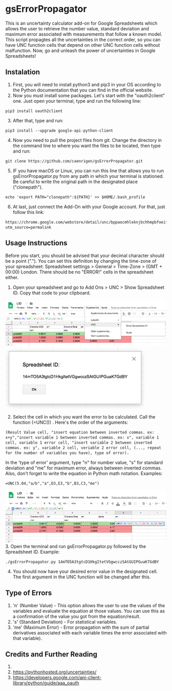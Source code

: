 # gsErrorPropagator
This is an uncertainty calculator add-on for Google Spreadsheets which allows the user to retrieve the number value, standard deviation and maximum error associated with measurements that follow a known model. This script propagtes all the uncertainties in the correct order, so you can have UNC function cells that depend on other UNC function cells without malfunction. Now, go and unleash the power of uncertainties in Google Spreadsheets!

## Instalation
1. First, you will need to install python3 and pip3 in your OS according to the Python documentation that you can find in the official website.
2. Now you must install some packages. Let's start with the "oauth2client" one. Just open your terminal, type and run the following line:
```
pip3 install oauth2client
```
3. After that, type and run:
```
pip3 install --upgrade google-api-python-client
```
4. Now you need to pull the project files from git. Change the directory in the command line to where you want the files to be located, then type and run:
```
git clone https://github.com/caenrigen/gsErrorPropagator.git
```
5. IF you have macOS or Linux, you can run this line that allows you to run gsErrorPropagator.py from any path in which your terminal is stationed. Be careful to write the original path in the designated place ("clonepath").
```
echo 'export PATH="clonepath":${PATH}' >> $HOME/.bash_profile
```
6. At last, just connect the Add-On with your Google account. For that, just follow this link:
```
https://chrome.google.com/webstore/detail/unc/bppaocmhleknjbchhmpbfoeifgbplpcn?utm_source=permalink
```
## Usage Instructions
Before you start, you should be advised that your decimal character should be a point ("."). You can set this definition by changing the time-zone of your spreadsheet: Spreadsheet settings > General > Time-Zone > (GMT + 00:00) London. There should be no "ERROR!" cells in the spreadsheet either.
1. Open your spreadsheet and go to Add Ons > UNC > Show Spreadsheet ID. Copy that code to your clipboard.


![Screenshot](Images/idcall.png)
![Screenshot](Images/id.png)

2. Select the cell in which you want the error to be calculated. Call the function (=UNC()) . Here's the order of the arguments:
```
(Result Value cell, "insert equation between inverted commas. ex: x+y","insert variable 1 between inverted commas. ex: x", variable 1 cell, variable 1 error cell, "insert variable 2 between inverted commas. ex: y", variable 2 cell, veriable 2 error cell, (..., repeat for the number of variables you have), type of error).
```
In the 'type of error' argument, type "n" for number value, "s" for standard deviation and "me" for maximum error, always between inverted commas. Also, don't forget to write the equation in Python math notation. Examples:
```
=UNC(5.04,"a/b","a",D3,E3,"b",B3,C3,"me")
```
![Screenshot](Images/example1.png)
3. Open the terminal and run gsErrorPropagator.py followed by the Spreadsheet ID. Example:
```
./gsErrorPropagator.py 14mTO5A3tgtcD1HkgItetVGgwcczSAtGUIPGuaK7GdBY
```
4. You should now have your desired error value in the designated cell. The first argument in the UNC function will be changed after this.

## Type of Errors
1. 'n' (Number Value) - This option allows the user to use the values of the variables and evaluate the equation at those values. You can use this as a confirmation of the value you got from the equation/result.
2. 's' (Standard Deviation) - For statistical variables.
3. 'me' (Maximum Error) - Error propagation with the sum of partial derivatives associated with each variable times the error associated with that variable).

## Credits and Further Reading
1. 
2. https://pythonhosted.org/uncertainties/
3. https://developers.google.com/api-client-library/python/guide/aaa_oauth

